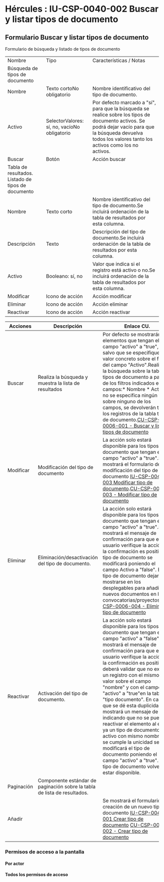 # Hércules : IU\-CSP\-0040\-002 Buscar y listar tipos de documento



## Formulario Buscar y listar tipos de documento

Formulario de búsqueda y listado de tipos de documento



|  | | |
| --- | --- | --- |
| Nombre | Tipo | Características / Notas |
| Búsqueda de tipos de documento | | |
| Nombre | Texto cortoNo obligatorio | Nombre identificativo del tipo de documento. |
| Activo | SelectorValores: sí, no, vacíoNo obligatorio | Por defecto marcado a "sí", para que la búsqueda se realice sobre los tipos de documento activos. Se podrá dejar vacío para que la búsqueda devuelva todos los valores tanto los activos como los no activos. |
| Buscar | Botón | Acción buscar |
| Tabla de resultados. Listado de tipos de documento | | |
| Nombre | Texto corto | Nombre identificativo del tipo de documento.Se incluirá ordenación de la tabla de resultados por esta columna. |
| Descripción | Texto | Descripción del tipo de documento.Se incluirá ordenación de la tabla de resultados por esta columna. |
| Activo | Booleano: sí, no | Valor que indica si el registro está activo o no.Se incluirá ordenación de la tabla de resultados por esta columna. |
| Modificar | Icono de acción | Acción modificar |
| Eliminar | Icono de acción | Acción eliminar |
| Reactivar | Icono de acción | Acción reactivar |



| Acciones | Descripción | Enlace CU. | Permisos |
| --- | --- | --- | --- |
| Buscar | Realiza la búsqueda y muestra la lista de resultados | Por defecto se mostrarán los elementos que tengan el campo "activo" a "true", salvo que se especifique un valor concreto sobre el filtro del campo "Activo".Realizará la búsqueda sobre la tabla de tipos de documento a partir de los filtros indicados en los campos:* Nombre * Activo  Si no se especifica ningún valor sobre ninguno de los campos, se devolverán todos los registros de la tabla tipo de documento.[CU\-CSP\-0006\-001 \- Buscar y listar tipos de documento](https://confluence.um.es/confluence/pages/createpage.action?spaceKey=HERCULES&title=CU-CSP-0006-001+-+Buscar+y+listar+tipos+de+documento&linkCreation=true&fromPageId=597852573 "/confluence/pages/createpage.action?spaceKey=HERCULES&title=CU-CSP-0006-001+-+Buscar+y+listar+tipos+de+documento&linkCreation=true&fromPageId=597852573") | CSP\-TDOC\-VCSP\-TDOC\-ECSP\-TDOC\-BCSP\-TDOC\-R |
| Modificar | Modificación del tipo de documento | La acción solo estará disponible para los tipos de documento que tengan el campo "activo" a "true".Se mostrará el formulario de modificación del tipo de documento [IU\-CSP\-0040\-003 Modificar tipo de documento](/hercules/sgi-sistema-de-gestion-de-investigacion/requisitos-y-analisis-funcional/analisis-funcional-sgi-hercules/csp-modulo-de-convocatorias-ayudas-solicitudes-proyectos-y-contratos-y-grupos-de-investigacion/csp-interfaz-de-usuario/iu-csp-0040-gestion-de-tipos-de-documento/iu-csp-0040-003-modificar-tipo-de-documento.md "/hercules/sgi-sistema-de-gestion-de-investigacion/requisitos-y-analisis-funcional/analisis-funcional-sgi-hercules/csp-modulo-de-convocatorias-ayudas-solicitudes-proyectos-y-contratos-y-grupos-de-investigacion/csp-interfaz-de-usuario/iu-csp-0040-gestion-de-tipos-de-documento/iu-csp-0040-003-modificar-tipo-de-documento.md").[CU\-CSP\-0006\-003 \- Modificar tipo de documento](https://confluence.um.es/confluence/pages/createpage.action?spaceKey=HERCULES&title=CU-CSP-0006-003+-+Modificar+tipo+de+documento&linkCreation=true&fromPageId=597852573 "/confluence/pages/createpage.action?spaceKey=HERCULES&title=CU-CSP-0006-003+-+Modificar+tipo+de+documento&linkCreation=true&fromPageId=597852573") | CSP\-TDOC\-E |
| Eliminar | Eliminación/desactivación del tipo de documento. | La acción solo estará disponible para los tipos de documento que tengan el campo "activo" a "true".Se mostrará el mensaje de confirmación para que el usuario verifique la acción. Si la confirmación es positiva, el tipo de documento se modificará poniendo el campo Activo a "false". El tipo de documento dejará de mostrarse en los desplegables para añadir nuevos documentos en las convocatorias/proyectos.[CU\-CSP\-0006\-004 \- Eliminar tipo de documento](https://confluence.um.es/confluence/pages/createpage.action?spaceKey=HERCULES&title=CU-CSP-0006-004+-+Eliminar+tipo+de+documento&linkCreation=true&fromPageId=597852573 "/confluence/pages/createpage.action?spaceKey=HERCULES&title=CU-CSP-0006-004+-+Eliminar+tipo+de+documento&linkCreation=true&fromPageId=597852573") | CSP\-TDOC\-B |
| Reactivar | Activación del tipo de documento. | La acción solo estará disponible para los tipos de documento que tengan el campo "activo" a "false".Se mostrará el mensaje de confirmación para que el usuario verifique la acción. Si la confirmación es positiva se deberá validar que no exista un registro con el mismo valor sobre el campo "nombre" y con el campo "activo" a "true"en la tabla "tipo documento". En caso de que se dé esta duplicidad, se mostrará un mensaje de error indicando que no se puede reactivar el elemento al existir ya un tipo de documento activo con mismo nombre. Si se cumple la unicidad se modificará el tipo de documento poniendo el campo "activo" a "true". El tipo de documento volverá a estar disponible. | CSP\-TDOC\-R |
| Paginación | Componente estándar de paginación sobre la tabla de lista de resultados. |  |  |
| Añadir |  | Se mostrará el formulario de creación de un nuevo tipo de documento [IU\-CSP\-0040\-001 Crear tipo de documento](/hercules/sgi-sistema-de-gestion-de-investigacion/requisitos-y-analisis-funcional/analisis-funcional-sgi-hercules/csp-modulo-de-convocatorias-ayudas-solicitudes-proyectos-y-contratos-y-grupos-de-investigacion/csp-interfaz-de-usuario/iu-csp-0040-gestion-de-tipos-de-documento/iu-csp-0040-001-crear-tipo-de-documento.md "/hercules/sgi-sistema-de-gestion-de-investigacion/requisitos-y-analisis-funcional/analisis-funcional-sgi-hercules/csp-modulo-de-convocatorias-ayudas-solicitudes-proyectos-y-contratos-y-grupos-de-investigacion/csp-interfaz-de-usuario/iu-csp-0040-gestion-de-tipos-de-documento/iu-csp-0040-001-crear-tipo-de-documento.md") [CU\-CSP\-0006\-002 \- Crear tipo de documento](https://confluence.um.es/confluence/pages/createpage.action?spaceKey=HERCULES&title=CU-CSP-0006-002+-+Crear+tipo+de+documento&linkCreation=true&fromPageId=597852573 "/confluence/pages/createpage.action?spaceKey=HERCULES&title=CU-CSP-0006-002+-+Crear+tipo+de+documento&linkCreation=true&fromPageId=597852573") | CSP\-TDOC\-C |

  


### Permisos de acceso a la pantalla

#### Por actor

#### Todos los permisos de acceso




